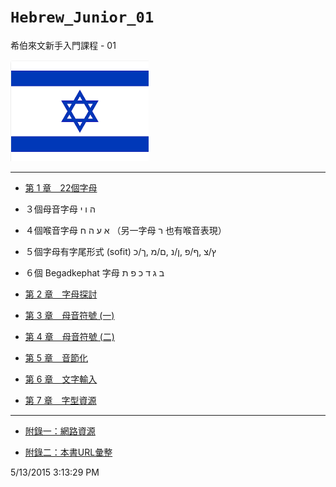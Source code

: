 # `Hebrew_Junior_01`
希伯來文新手入門課程 - 01

![以色列國旗](images/以色列國旗.png)



---
- [第 1 章　22個字母](docs/CH01.md)
 - ３個母音字母 ה ו י
 - ４個喉音字母 א ע ה ח  （另一字母 ר 也有喉音表現）
 - ５個字母有字尾形式 (sofit) ץ/צ ,ף/פ ,ן/נ ,ם/מ ,ך/כ
 - ６個 Begadkephat 字母 ב ג ד כ פ ת
- [第 2 章　字母探討](docs/CH02.md)

- [第 3 章　母音符號 (一)](docs/CH03.md)

- [第 4 章　母音符號 (二)](docs/CH04.md)
 
- [第 5 章　音節化](docs/CH05.md)
 
- [第 6 章　文字輸入](docs/CH06.md)
 
- [第 7 章　字型資源](docs/CH07.md)
 
---
- [附錄一：網路資源](docs/AP01.md)

- [附錄二：本書URL彙整](docs/AP02.md)


5/13/2015 3:13:29 PM 
